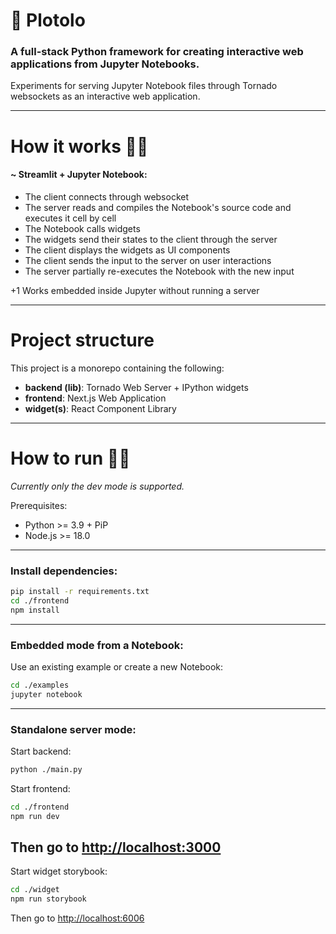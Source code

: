 # 🚩 Plotolo

### A full-stack Python framework for creating interactive web applications from Jupyter Notebooks.

Experiments for serving Jupyter Notebook files through Tornado websockets as an interactive web application.

---

# How it works 🤷🏽
#### ~ Streamlit + Jupyter Notebook:

- The client connects through websocket
- The server reads and compiles the Notebook's source code and executes it cell by cell
- The Notebook calls widgets
- The widgets send their states to the client through the server
- The client displays the widgets as UI components
- The client sends the input to the server on user interactions
- The server partially re-executes the Notebook with the new input

+1 Works embedded inside Jupyter without running a server

---

# Project structure

This project is a monorepo containing the following:
- **backend (lib)**: Tornado Web Server + IPython widgets
- **frontend**: Next.js Web Application
- **widget(s)**: React Component Library

---

# How to run 🏃🏽

_Currently only the dev mode is supported._

Prerequisites:
- Python >= 3.9 + PiP
- Node.js >= 18.0
---

### Install dependencies:
```bash
pip install -r requirements.txt
cd ./frontend
npm install
```
---

### Embedded mode from a Notebook:
Use an existing example or create a new Notebook:
```bash
cd ./examples
jupyter notebook
```
---

### Standalone server mode:
Start backend:
```bash
python ./main.py
```
Start frontend:
```bash
cd ./frontend
npm run dev
```
Then go to [http://localhost:3000](http://localhost:3000)
---

Start widget storybook:
```bash
cd ./widget
npm run storybook
```
Then go to [http://localhost:6006](http://localhost:6006)
